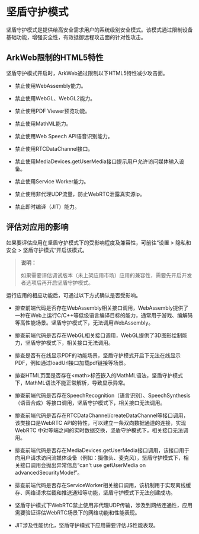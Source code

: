 # 坚盾守护模式

坚盾守护模式是<!--RP1--><!--RP1End-->提供给高安全需求用户的系统级别安全模式。该模式通过限制设备基础功能，增强安全性，有效抵御远程攻击面的针对性攻击。

## ArkWeb限制的HTML5特性

坚盾守护模式开启时，ArkWeb通过限制以下HTML5特性减少攻击面。

- 禁止使用WebAssembly能力。

- 禁止使用WebGL、WebGL2能力。

- 禁止使用PDF Viewer预览功能。

- 禁止使用MathML能力。

- 禁止使用Web Speech API语音识别能力。

- 禁止使用RTCDataChannel接口。

- 禁止使用MediaDevices.getUserMedia接口提示用户允许访问媒体输入设备。

- 禁止使用Service Worker能力。

- 禁止使用非代理UDP流量，防止WebRTC泄露真实源ip。

- 禁止即时编译（JIT）能力。

## 评估对应用的影响

如果要评估应用在坚盾守护模式下的受影响程度及兼容性，可前往“设置 > 隐私和安全 > 坚盾守护模式”开启该模式。

<!--RP2--><!--RP2End-->

> **说明：**
>
> 如果需要评估调试版本（未上架应用市场）应用的兼容性，需要先开启开发者选项后再开启坚盾守护模式。

运行应用的相应功能后，可通过以下方式确认是否受影响。

- 排查前端代码是否存在WebAssembly相关接口调用，WebAssembly提供了一种在Web上运行C/C++等低级语言编译目标的能力，通常用于游戏、编解码等高性能场景。坚盾守护模式下，无法调用WebAssembly。

- 排查前端代码是否存在WebGL相关接口调用，WebGL提供了3D图形绘制能力，坚盾守护模式下，相关接口无法调用。

- 排查是否有在线显示PDF的功能场景，坚盾守护模式开启下无法在线显示PDF，例如通过loadUrl接口加载pdf链接等场景。

- 排查HTML页面是否存在\<math>标签嵌入的MathML语法，坚盾守护模式下，MathML语法不能正常解析，导致显示异常。

- 排查前端代码是否存在SpeechRecognition（语言识别）、SpeechSynthesis（语音合成）等接口调用，坚盾守护模式下，相关接口无法调用。

- 排查前端代码是否存在RTCDataChannel/createDataChannel等接口调用，该类接口是WebRTC API的特性，可以建立一条双向数据通道的连接，实现WebRTC 中对等端之间的实时数据交换，坚盾守护模式下，相关接口无法调用。

- 排查前端代码是否存在MediaDevices.getUserMedia接口调用，该接口用于向用户请求访问流媒体设备（例如：摄像头、麦克风），坚盾守护模式下，相关接口调用会抛出异常信息“can't use getUserMedia on advancedSecurityMode!”。

- 排查前端代码是否存在ServiceWorker相关接口调用，该机制用于实现离线缓存、网络请求拦截和推送通知等功能，坚盾守护模式下无法创建成功。

- 坚盾守护模式下WebRTC禁止使用非代理UDP传输，涉及到网络连通性，应用需要验证评估WebRTC场景下的网络功能和性能表现。

- JIT涉及性能优化，坚盾守护模式下应用需要评估JS性能表现。